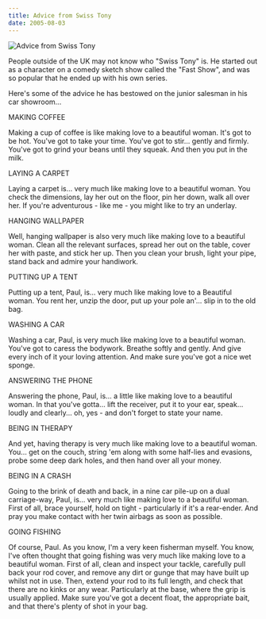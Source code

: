 ```yaml
---
title: Advice from Swiss Tony
date: 2005-08-03
---
```


![Advice from Swiss Tony](https://source.unsplash.com/ZYYS1kapOm8/1600x900)

People outside of the UK may not know who "Swiss Tony" is. He started out as a character on a comedy sketch show called the "Fast Show", and was so popular that he ended up with his own series.

Here's some of the advice he has bestowed on the junior salesman in his car showroom...

MAKING COFFEE

Making a cup of coffee is like making love to a beautiful woman. It's got to be hot. You've got to take your time. You've got to stir... gently and firmly. You've got to grind your beans until they squeak. And then you put in the milk.

LAYING A CARPET

Laying a carpet is... very much like making love to a beautiful woman. You check the dimensions, lay her out on the floor, pin her down, walk all over her. If you're adventurous - like me - you might like to try an underlay.

HANGING WALLPAPER

Well, hanging wallpaper is also very much like making love to a beautiful woman. Clean all the relevant surfaces, spread her out on the table, cover her with paste, and stick her up. Then you clean your brush, light your pipe, stand back and admire your handiwork.

PUTTING UP A TENT

Putting up a tent, Paul, is... very much like making love to a Beautiful woman. You rent her, unzip the door, put up your pole an'... slip in to the old bag.

WASHING A CAR

Washing a car, Paul, is very much like making love to a beautiful woman. You've got to caress the bodywork. Breathe softly and gently. And give every inch of it your loving attention. And make sure you've got a nice wet sponge.

ANSWERING THE PHONE

Answering the phone, Paul, is... a little like making love to a beautiful woman. In that you've gotta... lift the receiver, put it to your ear, speak... loudly and clearly... oh, yes - and don't forget to state your name.

BEING IN THERAPY

And yet, having therapy is very much like making love to a beautiful woman. You... get on the couch, string 'em along with some half-lies and evasions, probe some deep dark holes, and then hand over all your money.

BEING IN A CRASH

Going to the brink of death and back, in a nine car pile-up on a dual carriage-way, Paul, is... very much like making love to a beautiful woman. First of all, brace yourself, hold on tight - particularly if it's a rear-ender. And pray you make contact with her twin airbags as soon as possible.

GOING FISHING

Of course, Paul. As you know, I'm a very keen fisherman myself. You know, I've often thought that going fishing was very much like making love to a beautiful woman. First of all, clean and inspect your tackle, carefully pull back your rod cover, and remove any dirt or gunge that may have built up whilst not in use. Then, extend your rod to its full length, and check that there are no kinks or any wear. Particularly at the base, where the grip is usually applied. Make sure you've got a decent float, the appropriate bait, and that there's plenty of shot in your bag.